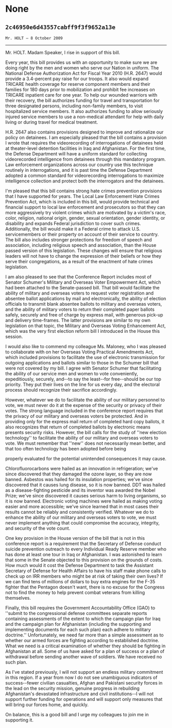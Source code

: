 # None
## `2c46950e6d43557cabff9f3f9652a13e`
`Mr. HOLT — 8 October 2009`

---


Mr. HOLT. Madam Speaker, I rise in support of this bill.

Every year, this bill provides us with an opportunity to make sure we 
are doing right by the men and women who serve our Nation in uniform. 
The National Defense Authorization Act for Fiscal Year 2010 (H.R. 2647) 
would provide a 3.4-percent pay raise for our troops. It also would 
expand TRICARE health coverage for reserve component members and their 
families for 180 days prior to mobilization and prohibit fee increases 
on TRICARE inpatient care for one year. To help our wounded warriors 
with their recovery, the bill authorizes funding for travel and 
transportation for three designated persons, including non-family 
members, to visit hospitalized service members. It also authorizes 
funding to allow seriously injured service members to use a non-medical 
attendant for help with daily living or during travel for medical 
treatment.

H.R. 2647 also contains provisions designed to improve and 
rationalize our policy on detainees. I am especially pleased that the 
bill contains a provision I wrote that requires the videorecording of 
interrogations of detainees held at theater-level detention facilities 
in Iraq and Afghanistan. For the first time, the Defense Department 
will have a uniform standard for collecting videorecorded intelligence 
from detainees through this mandatory program. Law enforcement 
organizations across our country use this technique routinely in 
interrogations, and it is past time the Defense Department adopted a 
common standard for videorecording interrogations to maximize 
intelligence collection and protect both the interrogators and the 
detainees.

I'm pleased that this bill contains strong hate crimes prevention 
provisions that I have supported for years. The Local Law Enforcement 
Hate Crimes Prevention Act, which is included in this bill, would 
provide technical and financial support to local law enforcement and 
prosecutors so that they can more aggressively try violent crimes which 
are motivated by a victim's race, color, religion, national origin, 
gender, sexual orientation, gender identity, or disability and expands 
Federal jurisdiction to cover such crimes. Additionally, the bill would 
make it a Federal crime to attack U.S. servicemembers or their property 
on account of their service to country. The bill also includes stronger 
protections for freedom of speech and association, including religious 
speech and association, than the House passed version of this 
legislation. These changes will ensure that religious leaders will not 
have to change the expression of their beliefs or how they serve their 
congregations, as a result of the enactment of hate crimes legislation.

I am also pleased to see that the Conference Report includes most of 
Senator Schumer's Military and Overseas Voter Empowerment Act, which 
had been attached to the Senate-passed bill. That bill would facilitate 
the ability of military and overseas voters to request voter 
registration and absentee ballot applications by mail and 
electronically, the ability of election officials to transmit blank 
absentee ballots to military and overseas voters, and the ability of 
military voters to return their completed paper ballots safely, 
securely and free of charge by express mail, with generous pick-up and 
delivery time-frames. The latter provisions are similar to my own 
legislation on that topic, the Military and Overseas Voting Enhancement 
Act, which was the very first election reform bill I introduced in the 
House this session.

I would also like to commend my colleague Ms. Maloney, who I was 
pleased to collaborate with on her Overseas Voting Practical Amendments 
Act, which included provisions to facilitate the use of electronic 
transmission for outgoing applications and ballots similar to those in 
the Schumer bill that were not covered by my bill. I agree with Senator 
Schumer that facilitating the ability of our service men and women to 
vote conveniently, expeditiously, securely, and--to say the least--for 
free--should be our top priority. They put their lives on the line for 
us every day, and the electoral process should recognize their 
sacrifice accordingly.


However, whatever we do to facilitate the ability of our military 
personnel to vote, we must never do it at the expense of the security 
or privacy of their votes. The strong language included in the 
conference report requires that the privacy of our military and 
overseas voters be protected. And in providing only for the express 
mail return of completed hard copy ballots, it also recognizes that 
return of completed ballots by electronic means presents security 
risks. However, the bill calls for the study of ''new election 
technology'' to facilitate the ability of our military and overseas 
voters to vote. We must remember that ''new'' does not necessarily mean 
better, and that too often technology has been adopted before being


properly evaluated for the potential unintended consequences it may 
cause.

Chlorofluorocarbons were hailed as an innovation in refrigeration; 
we've since discovered that they damaged the ozone layer, so they are 
now banned. Asbestos was hailed for its insulation properties; we've 
since discovered that it causes lung disease, so it is now banned. DDT 
was hailed as a disease-fighting pesticide and its inventor was awarded 
the Nobel Prize; we've since discovered it causes serious harm to 
living organisms, so it is now banned. Electronic voting machines were 
hailed as making voting easier and more accessible; we've since learned 
that in most cases their results cannot be reliably and consistently 
verified. Whatever we do to enhance the ability of our military and 
overseas voters to vote, we must never implement anything that could 
compromise the accuracy, integrity, and security of the vote count.

One key provision in the House version of the bill that is not in 
this conference report is a requirement that the Secretary of Defense 
conduct suicide prevention outreach to every Individual Ready Reserve 
member who has done at least one tour in Iraq or Afghanistan. I was 
astonished to learn that some in the Senate objected to this provision 
on the grounds of costs. How much would it cost the Defense Department 
to task the Assistant Secretary of Defense for Health Affairs to have 
his staff make phone calls to check up on IRR members who might be at 
risk of taking their own lives? If we can find tens of millions of 
dollars to buy extra engines for the F-35 fighter that the Pentagon 
doesn't want, there is no excuse for the Congress not to find the money 
to help prevent combat veterans from killing themselves.

Finally, this bill requires the Government Accountability Office 
(GAO) to ''submit to the congressional defense committees separate 
reports containing assessments of the extent to which the campaign plan 
for Iraq and the campaign plan for Afghanistan (including the 
supporting and implementing documents for each such plan) each adhere 
to military doctrine.'' Unfortunately, we need far more than a simple 
assessment as to whether our armed forces are fighting according to 
established doctrine. What we need is a critical examination of whether 
they should be fighting in Afghanistan at all. Some of us have asked 
for a plan of success or a plan of withdrawal before sending another 
wave of soldiers. We have received no such plan.

As I've stated previously, I will not support an endless military 
commitment in this region. If a year from now I do not see unambiguous 
indicators of success--fewer civilian casualties, Afghan and Pakistani 
security forces in the lead on the security mission, genuine progress 
in rebuilding Afghanistan's devastated infrastructure and civil 
institutions--I will not support further funding for operations and 
will support only measures that will bring our forces home, and 
quickly.

On balance, this is a good bill and I urge my colleagues to join me 
in supporting it.
